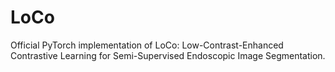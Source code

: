 # LoCo
Official PyTorch implementation of LoCo: Low-Contrast-Enhanced Contrastive Learning for Semi-Supervised Endoscopic Image Segmentation.
